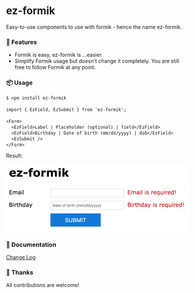 # ez-formik

Easy-to-use components to use with formik - hence the name ez-formik.

### 🌟 Features

- Formik is easy, ez-formik is ...easier.
- Simplify Formik usage but doesn't change it completely. You are still free to follow Formik at any point.

### 📦 Usage

```JS
$ npm install ez-formik

import { EzField, EzSubmit } from 'ez-formik';

<Form>
  <EzField>Label | Placeholder (optional) | field</EzField>
  <EzField>Birthday | Date of birth (mm/dd/yyyy) | dob</EzField>
  <EzSubmit />
</Form>
```

Result:

[![Screenshot](screenshot.png)](src/EzFormikExample.tsx)

### 📖 Documentation

[Change Log](/CHANGELOG.md)

### 🙌 Thanks

All contributions are welcome!